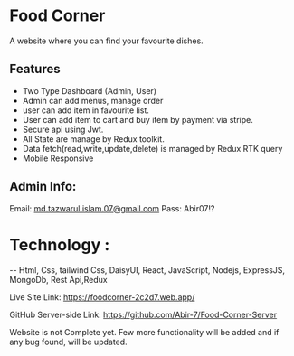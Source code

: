 
# Food Corner

A website where you can find your favourite dishes.
## Features

* Two Type Dashboard (Admin, User)
* Admin can add menus, manage order
* user can add item in favourite list.
* User can add item to cart and buy item by payment via stripe.
* Secure api using Jwt.
* All State are manage by Redux toolkit.
* Data fetch(read,write,update,delete) is managed by Redux RTK query
* Mobile Responsive


 ## Admin Info:
 Email: md.tazwarul.islam.07@gmail.com
 Pass: Abir07!?


# Technology :
 -- Html, Css, tailwind Css, DaisyUI, React, JavaScript, Nodejs, ExpressJS, MongoDb, Rest Api,Redux


Live Site Link: https://foodcorner-2c2d7.web.app/

GitHub Server-side Link: https://github.com/Abir-7/Food-Corner-Server

Website is not Complete yet. Few more functionality will be added and if any bug found, will be updated.
